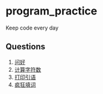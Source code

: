 # program_practice
Keep code every day

## Questions

1. [问好](say_hi/readme.md)
2. [计算字符数](count_char/README.md)
3. [打印引语](print_quote/README.md)
4. [疯狂填词](crossword/README.md)


